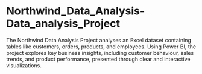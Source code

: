 # Northwind_Data_Analysis-Data_analysis_Project
The Northwind Data Analysis Project analyses an Excel dataset containing tables like customers, orders, products, and employees. Using Power BI, the project explores key business insights, including customer behaviour, sales trends, and product performance, presented through clear and interactive visualizations.

